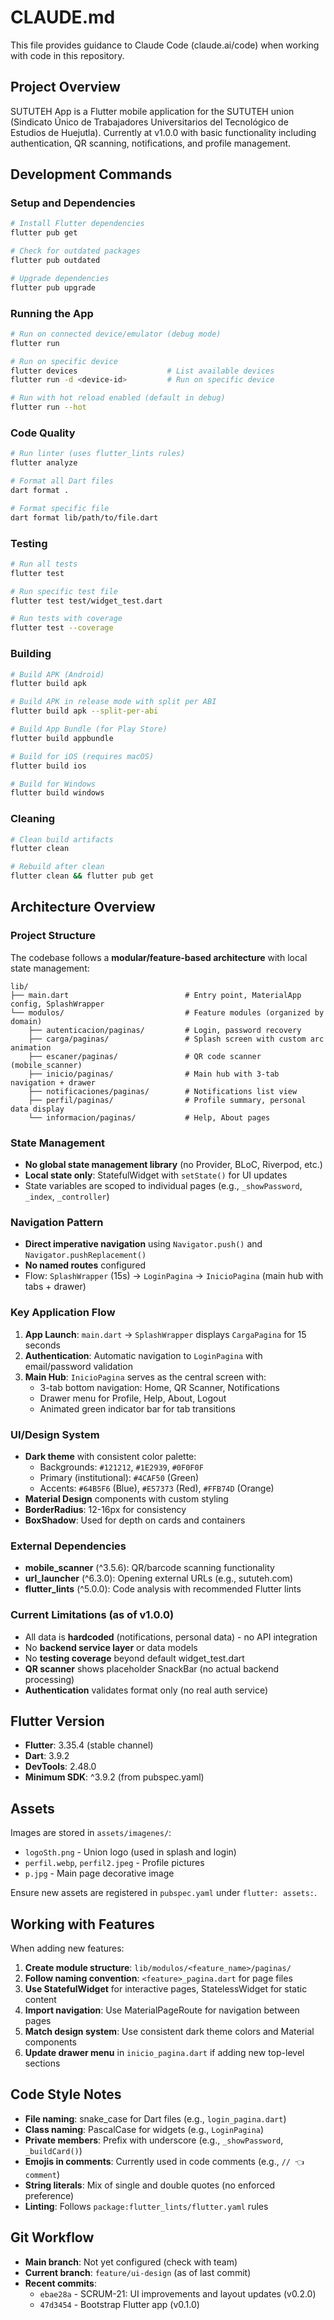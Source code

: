 # CLAUDE.md

This file provides guidance to Claude Code (claude.ai/code) when working with code in this repository.

## Project Overview

SUTUTEH App is a Flutter mobile application for the SUTUTEH union (Sindicato Único de Trabajadores Universitarios del Tecnológico de Estudios de Huejutla). Currently at v1.0.0 with basic functionality including authentication, QR scanning, notifications, and profile management.

## Development Commands

### Setup and Dependencies
```bash
# Install Flutter dependencies
flutter pub get

# Check for outdated packages
flutter pub outdated

# Upgrade dependencies
flutter pub upgrade
```

### Running the App
```bash
# Run on connected device/emulator (debug mode)
flutter run

# Run on specific device
flutter devices                    # List available devices
flutter run -d <device-id>         # Run on specific device

# Run with hot reload enabled (default in debug)
flutter run --hot
```

### Code Quality
```bash
# Run linter (uses flutter_lints rules)
flutter analyze

# Format all Dart files
dart format .

# Format specific file
dart format lib/path/to/file.dart
```

### Testing
```bash
# Run all tests
flutter test

# Run specific test file
flutter test test/widget_test.dart

# Run tests with coverage
flutter test --coverage
```

### Building
```bash
# Build APK (Android)
flutter build apk

# Build APK in release mode with split per ABI
flutter build apk --split-per-abi

# Build App Bundle (for Play Store)
flutter build appbundle

# Build for iOS (requires macOS)
flutter build ios

# Build for Windows
flutter build windows
```

### Cleaning
```bash
# Clean build artifacts
flutter clean

# Rebuild after clean
flutter clean && flutter pub get
```

## Architecture Overview

### Project Structure

The codebase follows a **modular/feature-based architecture** with local state management:

```
lib/
├── main.dart                          # Entry point, MaterialApp config, SplashWrapper
└── modulos/                           # Feature modules (organized by domain)
    ├── autenticacion/paginas/         # Login, password recovery
    ├── carga/paginas/                 # Splash screen with custom arc animation
    ├── escaner/paginas/               # QR code scanner (mobile_scanner)
    ├── inicio/paginas/                # Main hub with 3-tab navigation + drawer
    ├── notificaciones/paginas/        # Notifications list view
    ├── perfil/paginas/                # Profile summary, personal data display
    └── informacion/paginas/           # Help, About pages
```

### State Management

- **No global state management library** (no Provider, BLoC, Riverpod, etc.)
- **Local state only**: StatefulWidget with `setState()` for UI updates
- State variables are scoped to individual pages (e.g., `_showPassword`, `_index`, `_controller`)

### Navigation Pattern

- **Direct imperative navigation** using `Navigator.push()` and `Navigator.pushReplacement()`
- **No named routes** configured
- Flow: `SplashWrapper` (15s) → `LoginPagina` → `InicioPagina` (main hub with tabs + drawer)

### Key Application Flow

1. **App Launch**: `main.dart` → `SplashWrapper` displays `CargaPagina` for 15 seconds
2. **Authentication**: Automatic navigation to `LoginPagina` with email/password validation
3. **Main Hub**: `InicioPagina` serves as the central screen with:
   - 3-tab bottom navigation: Home, QR Scanner, Notifications
   - Drawer menu for Profile, Help, About, Logout
   - Animated green indicator bar for tab transitions

### UI/Design System

- **Dark theme** with consistent color palette:
  - Backgrounds: `#121212`, `#1E2939`, `#0F0F0F`
  - Primary (institutional): `#4CAF50` (Green)
  - Accents: `#64B5F6` (Blue), `#E57373` (Red), `#FFB74D` (Orange)
- **Material Design** components with custom styling
- **BorderRadius**: 12-16px for consistency
- **BoxShadow**: Used for depth on cards and containers

### External Dependencies

- **mobile_scanner** (^3.5.6): QR/barcode scanning functionality
- **url_launcher** (^6.3.0): Opening external URLs (e.g., sututeh.com)
- **flutter_lints** (^5.0.0): Code analysis with recommended Flutter lints

### Current Limitations (as of v1.0.0)

- All data is **hardcoded** (notifications, personal data) - no API integration
- No **backend service layer** or data models
- No **testing coverage** beyond default widget_test.dart
- **QR scanner** shows placeholder SnackBar (no actual backend processing)
- **Authentication** validates format only (no real auth service)

## Flutter Version

- **Flutter**: 3.35.4 (stable channel)
- **Dart**: 3.9.2
- **DevTools**: 2.48.0
- **Minimum SDK**: ^3.9.2 (from pubspec.yaml)

## Assets

Images are stored in `assets/imagenes/`:
- `logoSth.png` - Union logo (used in splash and login)
- `perfil.webp`, `perfil2.jpeg` - Profile pictures
- `p.jpg` - Main page decorative image

Ensure new assets are registered in `pubspec.yaml` under `flutter: assets:`.

## Working with Features

When adding new features:

1. **Create module structure**: `lib/modulos/<feature_name>/paginas/`
2. **Follow naming convention**: `<feature>_pagina.dart` for page files
3. **Use StatefulWidget** for interactive pages, StatelessWidget for static content
4. **Import navigation**: Use MaterialPageRoute for navigation between pages
5. **Match design system**: Use consistent dark theme colors and Material components
6. **Update drawer menu** in `inicio_pagina.dart` if adding new top-level sections

## Code Style Notes

- **File naming**: snake_case for Dart files (e.g., `login_pagina.dart`)
- **Class naming**: PascalCase for widgets (e.g., `LoginPagina`)
- **Private members**: Prefix with underscore (e.g., `_showPassword`, `_buildCard()`)
- **Emojis in comments**: Currently used in code comments (e.g., `// 👈 comment`)
- **String literals**: Mix of single and double quotes (no enforced preference)
- **Linting**: Follows `package:flutter_lints/flutter.yaml` rules

## Git Workflow

- **Main branch**: Not yet configured (check with team)
- **Current branch**: `feature/ui-design` (as of last commit)
- **Recent commits**:
  - `ebae28a` - SCRUM-21: UI improvements and layout updates (v0.2.0)
  - `47d3454` - Bootstrap Flutter app (v0.1.0)
